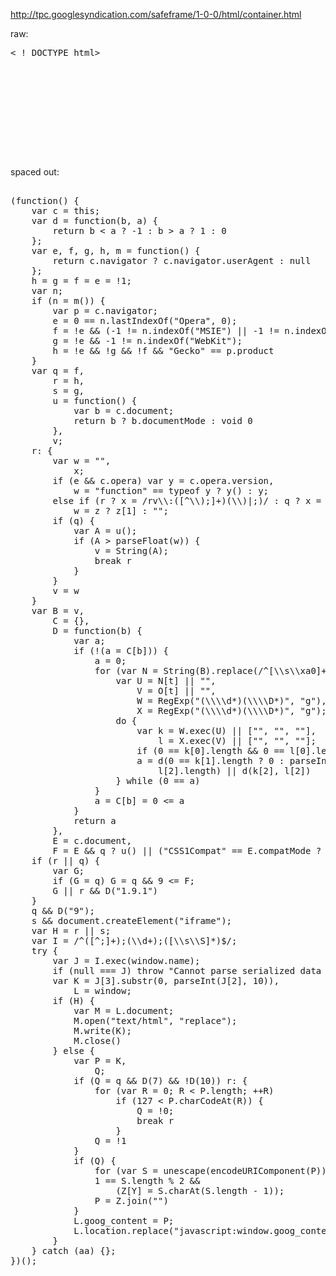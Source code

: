 <!--more-->


http://tpc.googlesyndication.com/safeframe/1-0-0/html/container.html

raw:
<pre>
< ! DOCTYPE html>
<html>
  <head>
    <title>SafeFrame Container</title>
  </head>
  <body>
    <script>
      
(function(){var c=this;var d=function(b,a){return b<a?-1:b>a?1:0};var e,f,g,h,m=function(){return c.navigator?c.navigator.userAgent:null};h=g=f=e=!1;var n;if(n=m()){var p=c.navigator;e=0==n.lastIndexOf("Opera",0);f=!e&&(-1!=n.indexOf("MSIE")||-1!=n.indexOf("Trident"));g=!e&&-1!=n.indexOf("WebKit");h=!e&&!g&&!f&&"Gecko"==p.product}var q=f,r=h,s=g,u=function(){var b=c.document;return b?b.documentMode:void 0},v;
r:{var w="",x;if(e&&c.opera)var y=c.opera.version,w="function"==typeof y?y():y;else if(r?x=/rv\\:([^\\);]+)(\\)|;)/:q?x=/\\b(?:MSIE|rv)[: ]([^\\);]+)(\\)|;)/:s&&(x=/WebKit\\/(\\S+)/),x)var z=x.exec(m()),w=z?z[1]:"";if(q){var A=u();if(A>parseFloat(w)){v=String(A);break r}}v=w}
var B=v,C={},D=function(b){var a;if(!(a=C[b])){a=0;for(var N=String(B).replace(/^[\\s\\xa0]+|[\\s\\xa0]+$/g,"").split("."),O=String(b).replace(/^[\\s\\xa0]+|[\\s\\xa0]+$/g,"").split("."),T=Math.max(N.length,O.length),t=0;0==a&&t<T;t++){var U=N[t]||"",V=O[t]||"",W=RegExp("(\\\\d*)(\\\\D*)","g"),X=RegExp("(\\\\d*)(\\\\D*)","g");do{var k=W.exec(U)||["","",""],l=X.exec(V)||["","",""];if(0==k[0].length&&0==l[0].length)break;a=d(0==k[1].length?0:parseInt(k[1],10),0==l[1].length?0:parseInt(l[1],10))||d(0==k[2].length,0==
l[2].length)||d(k[2],l[2])}while(0==a)}a=C[b]=0<=a}return a},E=c.document,F=E&&q?u()||("CSS1Compat"==E.compatMode?parseInt(B,10):5):void 0;if(r||q){var G;if(G=q)G=q&&9<=F;G||r&&D("1.9.1")}q&&D("9");s&&document.createElement("iframe");var H=r||s;var I=/^([^;]+);(\\d+);([\\s\\S]*)$/;try{var J=I.exec(window.name);if(null===J)throw"Cannot parse serialized data to extract content.";var K=J[3].substr(0,parseInt(J[2],10)),L=window;if(H){var M=L.document;M.open("text/html","replace");M.write(K);M.close()}else{var P=K,Q;if(Q=q&&D(7)&&!D(10))r:{for(var R=0;R<P.length;++R)if(127<P.charCodeAt(R)){Q=!0;break r}Q=!1}if(Q){for(var S=unescape(encodeURIComponent(P)),Y=Math.floor(S.length/2),Z=[],$=0;$<Y;++$)Z[$]=String.fromCharCode(256*S.charCodeAt(2*$+1)+S.charCodeAt(2*$));1==S.length%2&&
(Z[Y]=S.charAt(S.length-1));P=Z.join("")}L.goog_content=P;L.location.replace("javascript:window.goog_content")}}catch(aa){};})();
    </script>
  </body>
</html>

</pre>


spaced out:

<pre>

(function() {
    var c = this;
    var d = function(b, a) {
        return b < a ? -1 : b > a ? 1 : 0
    };
    var e, f, g, h, m = function() {
        return c.navigator ? c.navigator.userAgent : null
    };
    h = g = f = e = !1;
    var n;
    if (n = m()) {
        var p = c.navigator;
        e = 0 == n.lastIndexOf("Opera", 0);
        f = !e && (-1 != n.indexOf("MSIE") || -1 != n.indexOf("Trident"));
        g = !e && -1 != n.indexOf("WebKit");
        h = !e && !g && !f && "Gecko" == p.product
    }
    var q = f,
        r = h,
        s = g,
        u = function() {
            var b = c.document;
            return b ? b.documentMode : void 0
        },
        v;
    r: {
        var w = "",
            x;
        if (e && c.opera) var y = c.opera.version,
            w = "function" == typeof y ? y() : y;
        else if (r ? x = /rv\\:([^\\);]+)(\\)|;)/ : q ? x = /\\b(?:MSIE|rv)[: ]([^\\);]+)(\\)|;)/ : s && (x = /WebKit\\/(\\S+)/), x) var z = x.exec(m()),
            w = z ? z[1] : "";
        if (q) {
            var A = u();
            if (A > parseFloat(w)) {
                v = String(A);
                break r
            }
        }
        v = w
    }
    var B = v,
        C = {},
        D = function(b) {
            var a;
            if (!(a = C[b])) {
                a = 0;
                for (var N = String(B).replace(/^[\\s\\xa0]+|[\\s\\xa0]+$/g, "").split("."), O = String(b).replace(/^[\\s\\xa0]+|[\\s\\xa0]+$/g, "").split("."), T = Math.max(N.length, O.length), t = 0; 0 == a && t < T; t++) {
                    var U = N[t] || "",
                        V = O[t] || "",
                        W = RegExp("(\\\\d*)(\\\\D*)", "g"),
                        X = RegExp("(\\\\d*)(\\\\D*)", "g");
                    do {
                        var k = W.exec(U) || ["", "", ""],
                            l = X.exec(V) || ["", "", ""];
                        if (0 == k[0].length && 0 == l[0].length) break;
                        a = d(0 == k[1].length ? 0 : parseInt(k[1], 10), 0 == l[1].length ? 0 : parseInt(l[1], 10)) || d(0 == k[2].length, 0 ==
                            l[2].length) || d(k[2], l[2])
                    } while (0 == a)
                }
                a = C[b] = 0 <= a
            }
            return a
        },
        E = c.document,
        F = E && q ? u() || ("CSS1Compat" == E.compatMode ? parseInt(B, 10) : 5) : void 0;
    if (r || q) {
        var G;
        if (G = q) G = q && 9 <= F;
        G || r && D("1.9.1")
    }
    q && D("9");
    s && document.createElement("iframe");
    var H = r || s;
    var I = /^([^;]+);(\\d+);([\\s\\S]*)$/;
    try {
        var J = I.exec(window.name);
        if (null === J) throw "Cannot parse serialized data to extract content.";
        var K = J[3].substr(0, parseInt(J[2], 10)),
            L = window;
        if (H) {
            var M = L.document;
            M.open("text/html", "replace");
            M.write(K);
            M.close()
        } else {
            var P = K,
                Q;
            if (Q = q && D(7) && !D(10)) r: {
                for (var R = 0; R < P.length; ++R)
                    if (127 < P.charCodeAt(R)) {
                        Q = !0;
                        break r
                    }
                Q = !1
            }
            if (Q) {
                for (var S = unescape(encodeURIComponent(P)), Y = Math.floor(S.length / 2), Z = [], $ = 0; $ < Y; ++$) Z[$] = String.fromCharCode(256 * S.charCodeAt(2 * $ + 1) + S.charCodeAt(2 * $));
                1 == S.length % 2 &&
                    (Z[Y] = S.charAt(S.length - 1));
                P = Z.join("")
            }
            L.goog_content = P;
            L.location.replace("javascript:window.goog_content")
        }
    } catch (aa) {};
})();

</pre>


 
